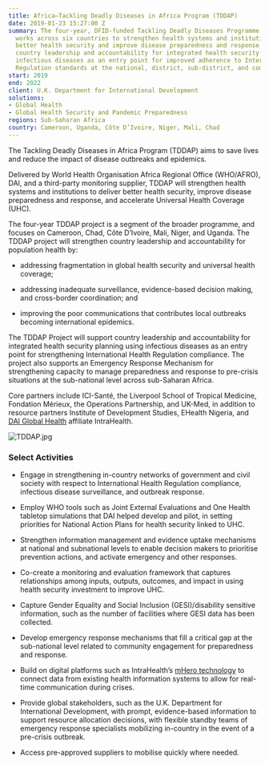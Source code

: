 ```yaml
---
title: Africa—Tackling Deadly Diseases in Africa Program (TDDAP)
date: 2019-01-23 15:27:00 Z
summary: The four-year, DFID-funded Tackling Deadly Diseases Programme (TDDAP) Project
  works across six countries to strengthen health systems and institutions to deliver
  better health security and improve disease preparedness and response. TDDAP supports
  country leadership and accountability for integrated health security planning using
  infectious diseases as an entry point for improved adherence to International Health
  Regulation standards at the national, district, sub-district, and community levels.
start: 2019
end: 2022
client: U.K. Department for International Development
solutions:
- Global Health
- Global Health Security and Pandemic Preparedness
regions: Sub-Saharan Africa
country: Cameroon, Uganda, Côte D’Ivoire, Niger, Mali, Chad
---
```


The Tackling Deadly Diseases in Africa Program (TDDAP) aims to save lives and reduce the impact of disease outbreaks and epidemics.

Delivered by World Health Organisation Africa Regional Office (WHO/AFRO), DAI, and a third-party monitoring supplier, TDDAP will strengthen health systems and institutions to deliver better health security, improve disease preparedness and response, and accelerate Universal Health Coverage (UHC).

The four-year TDDAP project is a segment of the broader programme, and focuses on Cameroon, Chad, Côte D’Ivoire, Mali, Niger, and Uganda. The TDDAP project will strengthen country leadership and accountability for population health by:

* addressing fragmentation in global health security and universal health coverage;

* addressing inadequate surveillance, evidence-based decision making, and cross-border coordination; and

* improving the poor communications that contributes local outbreaks becoming international epidemics.

The TDDAP Project will support country leadership and accountability for integrated health security planning using infectious diseases as an entry point for strengthening International Health Regulation compliance. The project also supports an Emergency Response Mechanism for strengthening capacity to manage preparedness and response to pre-crisis situations at the sub-national level across sub-Saharan Africa.

Core partners include ICI-Santé, the Liverpool School of Tropical Medicine, Fondation Mérieux, the Operations Partnership, and UK-Med, in addition to resource partners Institute of Development Studies, EHealth Nigeria, and [DAI Global Health](https://www.dai.com/our-work/solutions/global-health) affiliate IntraHealth.

![TDDAP.jpg](/uploads/TDDAP.jpg)

### Select Activities

* Engage in strengthening in-country networks of government and civil society with respect to International Health Regulation compliance, infectious disease surveillance, and outbreak response.

* Employ WHO tools such as Joint External Evaluations and One Health tabletop simulations that DAI helped develop and pilot, in setting priorities for National Action Plans for health security linked to UHC.

* Strengthen information management and evidence uptake mechanisms at national and subnational levels to enable  decision makers to prioritise prevention actions, and activate emergency and other responses.

* Co-create a monitoring and evaluation framework that captures relationships among inputs, outputs, outcomes, and impact in using health security investment to improve UHC.

* Capture Gender Equality and Social Inclusion (GESI)/disability sensitive information, such as the number of facilities where GESI data has been collected.

* Develop emergency response mechanisms that fill a critical gap at the sub-national level related to community engagement for preparedness and response.

* Build on digital platforms such as IntraHealth’s [mHero technology](https://www.mhero.org/about) to connect data from existing health information systems to allow for real-time communication during crises.

* Provide global stakeholders, such as the U.K. Department for International Development, with prompt, evidence-based information to support resource allocation decisions, with flexible standby teams of emergency response specialists mobilizing in-country in the event of a pre-crisis outbreak.

* Access pre-approved suppliers to mobilise quickly where needed.